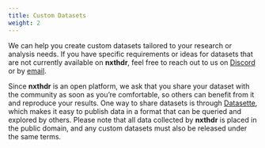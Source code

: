```yaml
---
title: Custom Datasets
weight: 2
---
```


We can help you create custom datasets tailored to your research or analysis needs. If you have specific requirements or ideas for datasets that are not currently available on **nxthdr**, feel free to reach out to us on [Discord](https://discord.gg/KRsVs7jafg) or by [email](mailto:admin@nxthdr.dev).

Since **nxthdr** is an open platform, we ask that you share your dataset with the community as soon as you’re comfortable, so others can benefit from it and reproduce your results. One way to share datasets is through [Datasette](https://datasette.io/), which makes it easy to publish data in a format that can be queried and explored by others. Please note that all data collected by **nxthdr** is placed in the public domain, and any custom datasets must also be released under the same terms.
